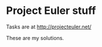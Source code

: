 Project Euler stuff
===================

Tasks are at http://projecteuler.net/

These are my solutions.
